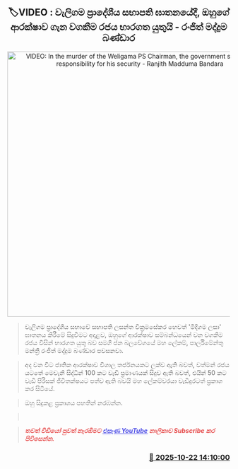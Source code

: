 <p align='center'><b><h2 align='center' title='VIDEO: In the murder of the Weligama PS Chairman, the government should take responsibility for his security - Ranjith Madduma Bandara'>🏷VIDEO : වැලිගම ප්‍රාදේශීය සභාපති ඝාතනයේදී, ඔහුගේ ආරක්ෂාව ගැන වගකීම රජය භාරගත යුතුයි - රංජිත් මද්දුම බණ්ඩාර</h2></b></p>
<p align='center'><img src='https://helakuru.sgp1.cdn.digitaloceanspaces.com/esana/images/lib/ranjith-maddu-video.jpg' width='600' alt='VIDEO: In the murder of the Weligama PS Chairman, the government should take responsibility for his security - Ranjith Madduma Bandara'></p>

> වැලිගම ප්‍රාදේශීය සභ‍ාවේ සභාපති ලසන්ත වික්‍රමසේකර හෙවත් 'මිදිගම ලසා' ඝාතනය කිරීමේ සිදුවීමට අදාළව, ඔහුගේ ආරක්ෂාව සම්බන්ධයෙන් වන වගකීම රජය විසින් භාරගත යුතු බව සමගි ජන බලවේගයේ මහ ලේකම්, පාර්ලිමේන්තු මන්ත්‍රී රංජිත් මද්දුම බණ්ඩාර පවසනවා.

> අද වන විට ජාතික ආරක්ෂාව විශාල තර්ජනයකට ලක්ව ඇති බවත්, වත්මන් රජය ය‍ටතේ මෙවැනි සිද්ධීන් 100 කට වැඩි ප්‍රමාණයක් සිදුව ඇති බවත්, එයින් 50 කට වැඩි පිරිසක් ජීවිතක්ෂයට පත්ව ඇති බවයි මහ ලේකම්වරයා වැඩිදුරටත් ප්‍රකාශ කර සිටියේ.

> ඔහු සිදුකළ ප්‍රකාශය පහතින් නරඹන්න.

>  

> <span style='color:#e64d4d'><em><span><strong>තවත් වීඩියෝ පුවත් නැරඹීමට </strong></span></em></span><a href='https://youtube.com/@esanamedia?si=UZCWEZmqFcpzlvdV'><span style='color:#4d4de6'><em><span><strong><u>එසැණ YouTube</u></strong></span></em></span></a><span style='color:#e64d4d'><em><span><strong> නාලිකාව Subscribe කර පිවිසෙන්න.</strong></span></em></span>



<h3 align='right'><a href='https://www.helakuru.lk/esana/p/114692/'>📅 2025-10-22 14:10:00</a></h3>
